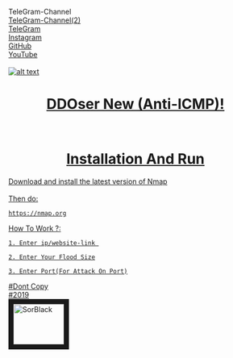 TeleGram-Channel<a href="https://t.me/PrimeTeam" target="_blank">
  <br>
TeleGram-Channel(2)<a href="https://t.me/Prime_Plus" target="_blank">
 <br>
TeleGram<a href="https://t.me/SorBlack" target="_blank">
 <br>
Instagram<a href="https://instagram/SorBlack" target="_blank">
 <br>
GitHub<a href="https://github.com/SorBlackPlus" target="_blank">
 <br>
YouTube<a href="https://www.youtube.com/channel/UCUfkceZ6SG07MItIg5n6sPA" target="_blank">
 <br>
<br>
![alt text](https://imgurl.ir/uploads/r689883_.png)

<h1 align="center">
  DDOser New (Anti-ICMP)!
</h1>
<br>


<h1 align="center">
   Installation And Run
</h1>

Download and install the latest version of Nmap<br>
<br>
Then do:<br>
```Shell
https://nmap.org
```
How To Work ?:
```Shell
1. Enter ip/website-link 
```

```Shell
2. Enter Your Flood Size
```

```Shell
3. Enter Port(For Attack On Port)
```

#Dont Copy
<br>
#2019
<br>
<a href="https://t.me/SorBlack" target="_blank"><img src="https://imgurl.ir/uploads/e48726_.jpg" 
alt="SorBlack" width="100" height="80" border="10" /></a>
